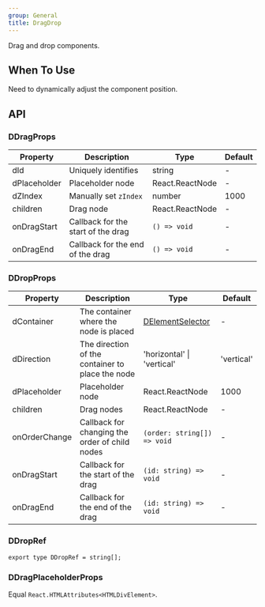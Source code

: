 ```yaml
---
group: General
title: DragDrop
---
```


Drag and drop components.

## When To Use

Need to dynamically adjust the component position.

## API

### DDragProps

<!-- prettier-ignore-start -->
| Property | Description | Type | Default | 
| --- | --- | --- | --- | 
| dId | Uniquely identifies | string | - |
| dPlaceholder | Placeholder node | React.ReactNode | - |
| dZIndex | Manually set `zIndex` | number | 1000 |
| children | Drag node | React.ReactNode | - |
| onDragStart | Callback for the start of the drag | `() => void` | - |
| onDragEnd | Callback for the end of the drag | `() => void` | - |
<!-- prettier-ignore-end -->

### DDropProps

<!-- prettier-ignore-start -->
| Property | Description | Type | Default | 
| --- | --- | --- | --- | 
| dContainer | The container where the node is placed | [DElementSelector](/components/Interface#DElementSelector) | - |
| dDirection | The direction of the container to place the node | 'horizontal' \| 'vertical' | 'vertical' |
| dPlaceholder | Placeholder node | React.ReactNode | 1000 |
| children | Drag nodes | React.ReactNode | - |
| onOrderChange | Callback for changing the order of child nodes | `(order: string[]) => void` | - |
| onDragStart | Callback for the start of the drag | `(id: string) => void` | - |
| onDragEnd | Callback for the end of the drag | `(id: string) => void` | - |
<!-- prettier-ignore-end -->

### DDropRef

```tsx
export type DDropRef = string[];
```

### DDragPlaceholderProps

Equal `React.HTMLAttributes<HTMLDivElement>`.
